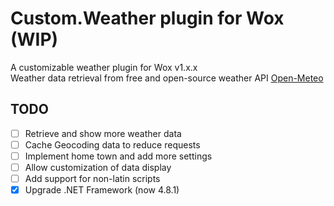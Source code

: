 # Custom.Weather plugin for Wox (WIP)
 A customizable weather plugin for Wox v1.x.x</br>
 Weather data retrieval from free and open-source weather API [Open-Meteo](https://open-meteo.com)

## TODO ##
- [ ] Retrieve and show more weather data
- [ ] Cache Geocoding data to reduce requests
- [ ] Implement home town and add more settings
- [ ] Allow customization of data display
- [ ] Add support for non-latin scripts
- [x] Upgrade .NET Framework (now 4.8.1)
